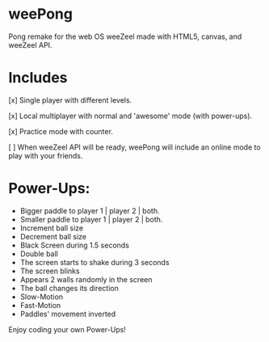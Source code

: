 weePong
=======

Pong remake for the web OS weeZeel made with HTML5, canvas, and weeZeel API.


Includes
=========

[x] Single player with different levels.

[x] Local multiplayer with normal and 'awesome' mode (with power-ups).

[x] Practice mode with counter.

[ ] When weeZeel API will be ready, weePong will include an online mode to play with your friends.

Power-Ups:
==========

- Bigger paddle to player 1 | player 2 | both.
- Smaller paddle to player 1 | player 2 | both.
- Increment ball size
- Decrement ball size
- Black Screen during 1.5 seconds
- Double ball
- The screen starts to shake during 3 seconds
- The screen blinks
- Appears 2 walls randomly in the screen
- The ball changes its direction
- Slow-Motion
- Fast-Motion
- Paddles' movement inverted

Enjoy coding your own Power-Ups! 

